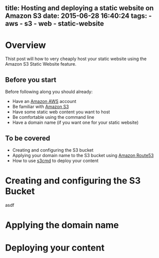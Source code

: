 title: Hosting and deploying a static website on Amazon S3
date: 2015-06-28 16:40:24
tags:
    - aws
    - s3
    - web
    - static-website
---

# Overview

Thist post will how to very cheaply host your static website using the Amazon S3 Static Website feature.

## Before you start
Before following along you should already:
* Have an [Amazon AWS](http://aws.amazon.com/) account
* Be familiar with [Amazon S3](http://aws.amazon.com/s3/)
* Have some static web content you want to host
* Be comfortable using the command line
* Have a domain name (if you want one for your static website)

## To be covered
* Creating and configuring the S3 bucket
* Applying your domain name to the S3 bucket using [Amazon Route53](http://aws.amazon.com/route53/)
* How to use [s3cmd](http://s3tools.org/s3cmd) to deploy your content

# Creating and configuring the S3 Bucket
asdf

# Applying the domain name

# Deploying your content
